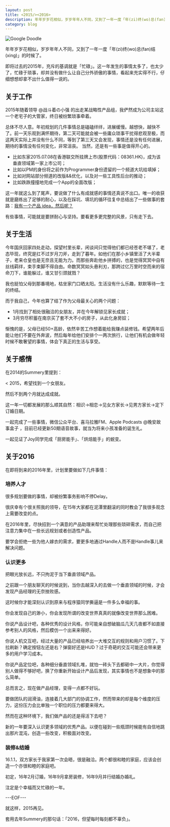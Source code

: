 ```yaml
---
layout: post
title: <2015/><2016>
description: 年年岁岁花相似，岁岁年年人不同，又到了一年一度「年(zi)终(wo)总(fan)结(xing)」的时候了。
category: blog
---
```


![Google Doodle](http://7i7g9y.com1.z0.glb.clouddn.com/2015-new-year.gif)

年年岁岁花相似，岁岁年年人不同，又到了一年一度「年(zi)终(wo)总(fan)结(xing)」的时候了。

即将过去的2015年，充斥的基调就是「忙碌」。这一年发生的事情太多了，也太少了，忙碌于琐事，却并没有做什么让自己分外骄傲的事情，看起来充实得不行，仔细想想却拿不出什么值得一说的。

## 关于工作
2015年随着领导 @战斗着の小强 的出走某战略性产品组，我俨然成为公司主站这一个老宅子的大管家，终日被纷繁琐事牵着。

总体不尽人意。年初规划的几件事情总是磕磕绊绊，进展缓慢。越想快，越快不了。前一天乐观到满怀期待，第二天可能就会被一些庸众琐事干扰得悲观至极，而这两天实际上并没有什么不同，等到了第三天又会发现，事情还是没有任何进展，期待的事情没有任何变化，非常沮丧。
当然，还是有一些事是值得开心的。

* 比如东家2015.07.08在香港联交所挂牌上市(股票代码：08361.HK)，成为该垂直领域第一家上市公司；
* 比如以PM的身份将之前作为Programmer身份遗留的一个频道大坑给填掉；
* 比如对网站部分频道的改版&&优化，以及对一些工具性后台的推动；
* 比如跌跌撞撞地完成一个App的全面改版；

这一年就这么到了尾声，要说做了什么有成就感的事情还真说不出口。唯一的收获就是磨练出了足够的耐心，以及在踩坑、填坑的循环往复中总结出了一些做事的套路：[我有一个产品 idea，然后呢？](http://daiweiyang.com/my-product-methodology/)

有些事情，可能就是要拼耐心与坚持。要看更多更完整的风景，只有走下去。

## 关于生活
今年国庆回家四处走动，探望村里长辈，闲谈间只觉得他们都已经苍老不堪了，老态毕现，终究是扛不过岁月刀斧，走到了暮年。如他们在那小乡镇里活了大半辈子，老来仓皇也是无奈且无能为力。而那些奔赴他乡拼搏的，也是觉得冥冥中自有丝线羁绊，束手束脚不得自由。命数冥冥如头悬利刃，那跨过亿万里时空而来的宿命刀下，谁能躲过，谁又甘引颈就戮？

我也挺怕父母到那番境地，枯坐家门口晒太阳。生活没有什么乐趣，默默等待一生的终结。

而于我自己，今年也算了结了作为父母最关心的两个问题：

* 1月找到了相处很融洽的女朋友，并在今年解锁见家长成就；
* 3月穷尽积蓄在南京买了套不大不小的房子，从此化身房奴；

惭愧的是，父母已经50+高龄，依然辛苦工作想着能给我赚点装修钱。希望两年后能让他们不要在外奔波，然后每年给他们安排个一两次旅行，让他们有机会做年轻时候不敢奢望的事情，体会下真正的生活与享受。

## 关于感情
在2014的Summery里提到：

< 2015，希望找到一个女朋友。

然后不到两个月就达成成就。

这一年一切都发展的那么顺其自然：相识->相恋->见女方家长->见男方家长->定下订婚日期。

一起完成了一些事情，微信公众平台、喜马拉雅FM、Apple Podcasts @晚安故事盒子 ，目前已经更新50期语音故事，就当为将来小孩准备的诞生礼。

一起见证了Joy同学完成「厨房能手」、「烘焙能手」的蜕变。

## 关于2016
在即将到来的2016年里，计划里要做如下几件事情：

### 培养人才
很多规划要做的事情，却被纷繁事务影响不停Delay。

很庆幸有个很关照我的领导，在15年大家都在泥潭里翻滚的同时教会了我很多观念上需要改变的点。

在2016年里，尽快招到一个满意的产品助理来帮忙处理那些琐碎需求，而自己把注意力集中在一些长远规划或者创造性产品。

要学会拒绝一些为他人嫁衣的需求，要更多地通过Handle人而不是Handle事儿来解决问题。

### 认识更多
把眼光放长远，不只拘泥于当下垂直领域产品。

之前跟一个朋友聊天的时候说到，当你去越深入的去做一个垂直领域的时候，才会发现产品经理的无奈挫败感。

这时候你才能深刻认识到原来与程序猿同学撕逼是一件多么幸福的事。

你会发现自己的渺小，你会发现所谓的改变世界真真的就像改变世界那么困难。

你说产品设计吧，各种优秀的设计风格，你可能亲自想破脑瓜几天几夜都不如直接参考别人的风格，然后模仿一个出来来得好。

你说人机交互吧，经过大量的产品已经培养出一大堆交互的规则和用户习惯了。下拉刷新？确定按钮左还是右？弹窗好还是HUD？过于奇葩的交互可能还会带来更多的用户学习成本。

你说产品定位吧，各种细分垂直领域扎堆，就怕一砖头下去都砸中一大片，你觉得别人做得不够好吧，换了你重新开始设计产品后发现，其实事情也不是想象中的那么简单。

总而言之，现在做产品经理，变得一点都不好玩。

要做团队的润滑油，连接着几大部门的协调工作，然而带来的却是每个维度的压力，这份压力会比单独一个职位的压力都要来得大。

然而在这种环境下，我们做产品的还是得活下去吧？

新的一年要深入认识更多领域的优秀产品。以便在碰到一些瓶颈时候能有自信地跳出那片混沌，创造一些改变，积极面对改变。

### 装修&结婚
16.1.1，双方家长于我家第一次会晤，很是融洽。两个都很和睦的家庭，应该会创造一个亦很和睦的家庭吧。

初定，16年2月订婚，16年9月拿房装修，16年9月并行结婚办婚礼。

注定是个幸福而又忙碌的一年。

---EOF---

就这样，2015再见。

套用去年Summery的那句话：「2016，但望每时每刻都不辜负」。
